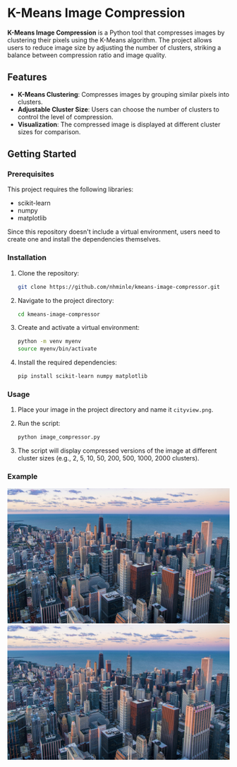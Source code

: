 # K-Means Image Compression

**K-Means Image Compression** is a Python tool that compresses images by clustering their pixels using the K-Means algorithm. The project allows users to reduce image size by adjusting the number of clusters, striking a balance between compression ratio and image quality.

## Features

- **K-Means Clustering**: Compresses images by grouping similar pixels into clusters.
- **Adjustable Cluster Size**: Users can choose the number of clusters to control the level of compression.
- **Visualization**: The compressed image is displayed at different cluster sizes for comparison.

## Getting Started

### Prerequisites

This project requires the following libraries:

- scikit-learn
- numpy
- matplotlib

Since this repository doesn't include a virtual environment, users need to create one and install the dependencies themselves.

### Installation

1. Clone the repository:
    ```bash
    git clone https://github.com/nhminle/kmeans-image-compressor.git
    ```

2. Navigate to the project directory:
    ```bash
    cd kmeans-image-compressor
    ```

3. Create and activate a virtual environment:
    ```bash
    python -m venv myenv
    source myenv/bin/activate
    ```

4. Install the required dependencies:
    ```bash
    pip install scikit-learn numpy matplotlib
    ```

### Usage

1. Place your image in the project directory and name it `cityview.png`.
   
2. Run the script:
    ```bash
    python image_compressor.py
    ```

3. The script will display compressed versions of the image at different cluster sizes (e.g., 2, 5, 10, 50, 200, 500, 1000, 2000 clusters).

### Example
![original image](cityview.png)
![compressed image](cityview.png)
